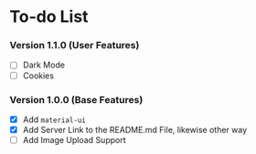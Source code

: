 # To-do List

### Version 1.1.0 (User Features)
* [ ] Dark Mode
* [ ] Cookies

### Version 1.0.0 (Base Features)
* [x] Add `material-ui`
* [x] Add Server Link to the README.md File, likewise other way
* [ ] Add Image Upload Support
